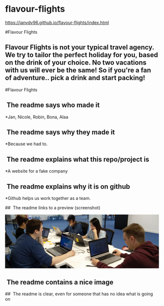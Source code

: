 # flavour-flights

https://janvdv96.github.io/flavour-flights/index.html

#Flavour Flights
   ## Flavour Flights is not your typical travel agency. We try to tailor the perfect holiday for you, based on the drink of your choice. No two vacations with us will ever be the same! So if you're a fan of adventure.. pick a drink and start packing!
#Flavour Flights
   ##  The readme says who made it
   
   *Jan, Nicole, Robin, Bona, Alaa
   
   ##  The readme says why they made it
   
   *Because we had to.
   
   ##  The readme explains what this repo/project is
   
   *A website for a fake company
   
   ##  The readme explains why it is on github
   
   *Github helps us work together as a team.
   
   ##  The readme links to a preview (screenshot)
   
   ![Screenshot](https://raw.githubusercontent.com/janvdv96/flavour-flights/master/src/group1.jpg "Placeholder")
   
   ##  The readme contains a nice image
   
   ##  The readme is clear, even for someone that has no idea what is going on
